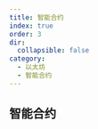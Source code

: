 ```yaml
---
title: 智能合约
index: true
order: 3
dir:
  collapsible: false
category:
  - 以太坊
  - 智能合约
---
```




## 智能合约